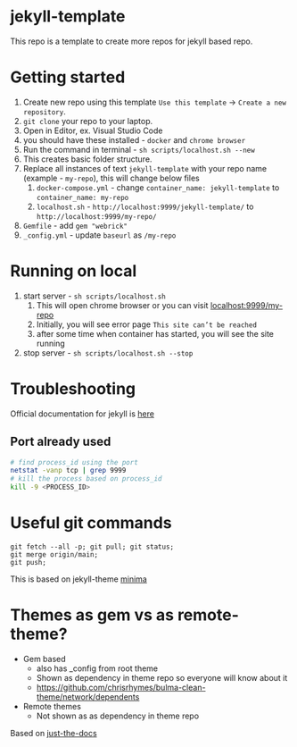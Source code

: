 # jekyll-template

This repo is a template to create more repos for jekyll based repo.

# Getting started
1. Create new repo using this template `Use this template` -> `Create a new repository`.
2. `git clone` your repo to your laptop.
3. Open in Editor, ex. Visual Studio Code
4. you should have these installed - `docker` and `chrome browser`
5. Run the command in terminal - `sh scripts/localhost.sh --new`
6. This creates basic folder structure.
7. Replace all instances of text `jekyll-template` with your repo name (example - `my-repo`), this will change below files
   1. `docker-compose.yml` - change `container_name: jekyll-template` to `container_name: my-repo`
   2. `localhost.sh` - `http://localhost:9999/jekyll-template/` to `http://localhost:9999/my-repo/`
8. `Gemfile` - add `gem "webrick"`
9. `_config.yml` - update `baseurl` as `/my-repo`

# Running on local
1. start server - `sh scripts/localhost.sh`
   1. This will open chrome browser or you can visit [localhost:9999/my-repo](http://localhost:9999/my-repo)
   2. Initially, you will see error page `This site can’t be reached`
   3. after some time when container has started, you will see the site running
2. stop server - `sh scripts/localhost.sh --stop`

# Troubleshooting

Official documentation for jekyll is [here](https://jekyllrb.com/)

## Port already used
```bash
# find process_id using the port
netstat -vanp tcp | grep 9999
# kill the process based on process_id
kill -9 <PROCESS_ID>
```

# Useful git commands

```
git fetch --all -p; git pull; git status;
git merge origin/main;
git push;
```

This is based on jekyll-theme [minima](https://github.com/jekyll/minima#contents-at-a-glance)

# Themes as gem vs as remote-theme?
- Gem based
   - also has _config from root theme
   - Shown as dependency in theme repo so everyone will know about it
   - https://github.com/chrisrhymes/bulma-clean-theme/network/dependents 
- Remote themes
  - Not shown as as dependency in theme repo

Based on [just-the-docs](https://jekyllthemes.io/theme/just-the-docs)
